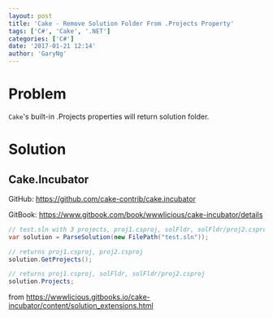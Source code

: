 ```yaml
---
layout: post
title: 'Cake - Remove Solution Folder From .Projects Property'
tags: ['C#', 'Cake', '.NET']
categories: ['C#']
date: '2017-01-21 12:14'
author: 'GaryNg'
---
```


# Problem
`Cake`'s built-in .Projects properties will return solution folder.

# Solution
## Cake.Incubator
GitHub: https://github.com/cake-contrib/cake.incubator

GitBook: https://www.gitbook.com/book/wwwlicious/cake-incubator/details

```cs
// test.sln with 3 projects, proj1.csproj, solFldr, solFldr/proj2.csproj
var solution = ParseSolution(new FilePath("test.sln"));

// returns proj1.csproj, proj2.csproj
solution.GetProjects();

// returns proj1.csproj, solFldr, solFldr/proj2.csproj
solution.Projects;
```
from https://wwwlicious.gitbooks.io/cake-incubator/content/solution_extensions.html
